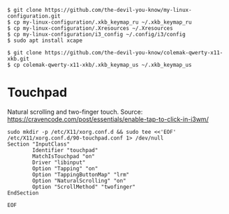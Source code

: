```
$ git clone https://github.com/the-devil-you-know/my-linux-configuration.git
$ cp my-linux-configuration/.xkb_keymap_ru ~/.xkb_keymap_ru
$ cp my-linux-configuration/.Xresources ~/.Xresources
$ cp my-linux-configuration/i3_config ~/.config/i3/config
$ sudo apt install xcape

$ git clone https://github.com/the-devil-you-know/colemak-qwerty-x11-xkb.git
$ cp colemak-qwerty-x11-xkb/.xkb_keymap_us ~/.xkb_keymap_us
```


# Touchpad

Natural scrolling and two-finger touch. Source: https://cravencode.com/post/essentials/enable-tap-to-click-in-i3wm/

```
sudo mkdir -p /etc/X11/xorg.conf.d && sudo tee <<'EOF' /etc/X11/xorg.conf.d/90-touchpad.conf 1> /dev/null
Section "InputClass"
        Identifier "touchpad"
        MatchIsTouchpad "on"
        Driver "libinput"
        Option "Tapping" "on"
        Option "TappingButtonMap" "lrm"
        Option "NaturalScrolling" "on"
        Option "ScrollMethod" "twofinger"
EndSection

EOF
```
